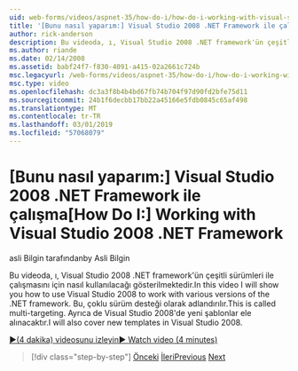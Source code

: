 ```yaml
---
uid: web-forms/videos/aspnet-35/how-do-i/how-do-i-working-with-visual-studio-2008-net-framework
title: '[Bunu nasıl yaparım:] Visual Studio 2008 .NET Framework ile çalışma | Microsoft Docs'
author: rick-anderson
description: Bu videoda, ı, Visual Studio 2008 .NET framework'ün çeşitli sürümleri ile çalışmasını için nasıl kullanılacağı gösterilmektedir. Bu, çoklu sürüm desteği olarak adlandırılır. Ben ayrıca olur...
ms.author: riande
ms.date: 02/14/2008
ms.assetid: babf24f7-f830-4091-a415-02a2661c724b
msc.legacyurl: /web-forms/videos/aspnet-35/how-do-i/how-do-i-working-with-visual-studio-2008-net-framework
msc.type: video
ms.openlocfilehash: dc3a3f8b4b4bd67fb74b704f97d90fd2bfe75d11
ms.sourcegitcommit: 24b1f6decbb17bb22a45166e5fdb0845c65af498
ms.translationtype: MT
ms.contentlocale: tr-TR
ms.lasthandoff: 03/01/2019
ms.locfileid: "57068079"
---
```

<a name="how-do-i-working-with-visual-studio-2008-net-framework"></a><span data-ttu-id="115b6-105">[Bunu nasıl yaparım:] Visual Studio 2008 .NET Framework ile çalışma</span><span class="sxs-lookup"><span data-stu-id="115b6-105">[How Do I:] Working with Visual Studio 2008 .NET Framework</span></span>
====================
<span data-ttu-id="115b6-106">asli Bilgin tarafından</span><span class="sxs-lookup"><span data-stu-id="115b6-106">by Asli Bilgin</span></span>

<span data-ttu-id="115b6-107">Bu videoda, ı, Visual Studio 2008 .NET framework'ün çeşitli sürümleri ile çalışmasını için nasıl kullanılacağı gösterilmektedir.</span><span class="sxs-lookup"><span data-stu-id="115b6-107">In this video I will show you how to use Visual Studio 2008 to work with various versions of the .NET framework.</span></span> <span data-ttu-id="115b6-108">Bu, çoklu sürüm desteği olarak adlandırılır.</span><span class="sxs-lookup"><span data-stu-id="115b6-108">This is called multi-targeting.</span></span> <span data-ttu-id="115b6-109">Ayrıca de Visual Studio 2008'de yeni şablonlar ele alınacaktır.</span><span class="sxs-lookup"><span data-stu-id="115b6-109">I will also cover new templates in Visual Studio 2008.</span></span>

[<span data-ttu-id="115b6-110">&#9654;(4 dakika) videosunu izleyin</span><span class="sxs-lookup"><span data-stu-id="115b6-110">&#9654; Watch video (4 minutes)</span></span>](https://channel9.msdn.com/Blogs/ASP-NET-Site-Videos/how-do-i-working-with-visual-studio-2008-net-framework)

> [!div class="step-by-step"]
> <span data-ttu-id="115b6-111">[Önceki](how-do-i-cascading-style-sheets-in-visual-studio-2008.md)
> [İleri](how-do-i-adding-elements-to-a-css-file-and-create-new-css-on-the-fly.md)</span><span class="sxs-lookup"><span data-stu-id="115b6-111">[Previous](how-do-i-cascading-style-sheets-in-visual-studio-2008.md)
[Next](how-do-i-adding-elements-to-a-css-file-and-create-new-css-on-the-fly.md)</span></span>
